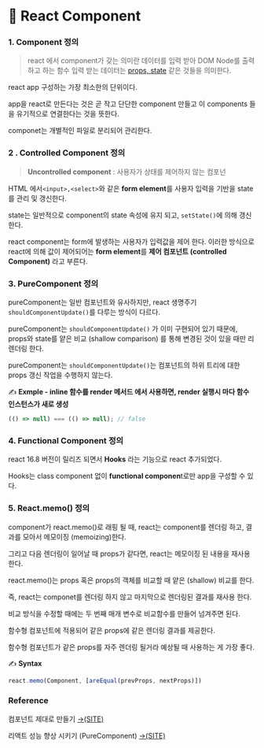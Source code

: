 # 📄 React Component

### 1. Component 정의

> react 에서 component가 갖는 의미란 데이터를 입력 받아 DOM Node를 출력하고 하는 함수 입력 받는 데이터는 [props, state](https://reactjs.org/docs/components-and-props.html) 같은 것들을 의미한다.

react app 구성하는 가장 최소한의 단위이다.

app을 react로 만든다는 것은 곧 작고 단단한 component 만들고 이 components 들을 유기적으로 연결한다는 것을 뜻한다.

componet는 개별적인 파일로 분리되어 관리한다.

### 2 . Controlled Component 정의

> **Uncontrolled component**  :  사용자가 상태를 제어하지 않는 컴포넌

HTML 에서`<input>,<select>`와 같은 **form element**를  사용자 입력을 기반을 state를 관리 및 갱신한다.

state는 일반적으로 component의 state 속성에 유지 되고, `setState()`에 의해 갱신한다.

react component는 form에 발생하는 사용자가 입력값을 제어 한다.  이러한 방식으로 react에 의해 값이 제어되어는 **form element**를 **제어 컴포넌트 \(controlled Component\)** 라고 부른다.

### 3. PureComponent 정의

pureComponent는 일반 컴포넌트와 유사하지만, react 생명주기 `shouldComponentUpdate()`를 다루는 방식이 다르다.

pureComponent는 `shouldComponentUpdate()` 가 이미 구현되어 있기 때문에, props와 state를 얕은 비교 \(shallow comparison\) 를 통해 변경된 것이 있을 때만 리렌더링 한다.

pureComponent는 `shouldComponentUpdate()`는 컴포넌트의 하위 트리에 대한 props 갱신 작업을 수행하지 않는다.

✍ **Exmple - inline 함수를 render 메서드 에서 사용하면, render 실행시 마다 함수 인스턴스가 새로 생성**

```javascript
(() => null) === (() => null); // false
```

### 

### 4.  Functional Component 정의

react 16.8 버전이 릴리즈 되면서 **Hooks** 라는 기능으로 react 추가되었다.

Hooks는 class component 없이 **functional componen**t로만 app을 구성할 수 있다.

### 5. React.memo\(\) 정의

component가  react.memo\(\)로 래핑 될 때, react는 component를 렌더링 하고, 결과를 모아서 메모이징 \(memoizing\)한다. 

그리고 다음 렌더링이 일어날 때 props가 같다면, react는 메모이징 된 내용을 재사용한다.

react.memo\(\)는 props 혹은 props의 객체를 비교할 때 얕은 \(shallow\) 비교를 한다.

즉, react는 componet를 렌더링 하지 않고 마지막으로 렌더링된 결과를 재사용 한다.

비교 방식을 수정할 때에는 두 번째 매개 변수로 비교함수를 만들어 넘겨주면 된다.

함수형 컴포넌트에 적용되어 같은 props에 같은 렌더링 결과를 제공한다.

함수형 컴포넌트가 같은 props를 자주 렌더링 될거라 예상될 때 사용하는 게 가장 좋다.

  
✍ **Syntax**

```javascript
react.memo(Component, [areEqual(prevProps, nextProps)])
```





















### Reference <a id="reference"></a>

컴포넌트 제대로 만들기 [→\(SITE\)﻿](https://hyunseob.github.io/2019/06/02/react-component-the-right-way/)

리액트 성능 향상 시키기 \(PureComponent\) [→\(SITE\)﻿](https://wonism.github.io/react-pure-component/)





